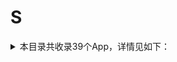 # S
<details>
<summary>
本目录共收录39个App，详情见如下：
</summary>

- [snapchat](https://github.com/zirawell/R-Store/tree/main/Rule/QuanX/Adblock/App/S/snapchat)
- [soul](https://github.com/zirawell/R-Store/tree/main/Rule/QuanX/Adblock/App/S/soul)
- [speedtest](https://github.com/zirawell/R-Store/tree/main/Rule/QuanX/Adblock/App/S/speedtest)
- [spotify](https://github.com/zirawell/R-Store/tree/main/Rule/QuanX/Adblock/App/S/spotify)
- [swiftgram](https://github.com/zirawell/R-Store/tree/main/Rule/QuanX/Adblock/App/S/swiftgram)
- [三号动漫](https://github.com/zirawell/R-Store/tree/main/Rule/QuanX/Adblock/App/S/%E4%B8%89%E5%8F%B7%E5%8A%A8%E6%BC%AB)
- [三联中读](https://github.com/zirawell/R-Store/tree/main/Rule/QuanX/Adblock/App/S/%E4%B8%89%E8%81%94%E4%B8%AD%E8%AF%BB)
- [上岸鸭公考](https://github.com/zirawell/R-Store/tree/main/Rule/QuanX/Adblock/App/S/%E4%B8%8A%E5%B2%B8%E9%B8%AD%E5%85%AC%E8%80%83)
- [上汽大众](https://github.com/zirawell/R-Store/tree/main/Rule/QuanX/Adblock/App/S/%E4%B8%8A%E6%B1%BD%E5%A4%A7%E4%BC%97)
- [上海交通卡](https://github.com/zirawell/R-Store/tree/main/Rule/QuanX/Adblock/App/S/%E4%B8%8A%E6%B5%B7%E4%BA%A4%E9%80%9A%E5%8D%A1)
- [上海银行](https://github.com/zirawell/R-Store/tree/main/Rule/QuanX/Adblock/App/S/%E4%B8%8A%E6%B5%B7%E9%93%B6%E8%A1%8C)
- [上银美好生活](https://github.com/zirawell/R-Store/tree/main/Rule/QuanX/Adblock/App/S/%E4%B8%8A%E9%93%B6%E7%BE%8E%E5%A5%BD%E7%94%9F%E6%B4%BB)
- [书旗小说](https://github.com/zirawell/R-Store/tree/main/Rule/QuanX/Adblock/App/S/%E4%B9%A6%E6%97%97%E5%B0%8F%E8%AF%B4)
- [什么值得买](https://github.com/zirawell/R-Store/tree/main/Rule/QuanX/Adblock/App/S/%E4%BB%80%E4%B9%88%E5%80%BC%E5%BE%97%E4%B9%B0)
- [四季線上](https://github.com/zirawell/R-Store/tree/main/Rule/QuanX/Adblock/App/S/%E5%9B%9B%E5%AD%A3%E7%B7%9A%E4%B8%8A)
- [四川航空](https://github.com/zirawell/R-Store/tree/main/Rule/QuanX/Adblock/App/S/%E5%9B%9B%E5%B7%9D%E8%88%AA%E7%A9%BA)
- [少数派](https://github.com/zirawell/R-Store/tree/main/Rule/QuanX/Adblock/App/S/%E5%B0%91%E6%95%B0%E6%B4%BE)
- [山姆会员商店](https://github.com/zirawell/R-Store/tree/main/Rule/QuanX/Adblock/App/S/%E5%B1%B1%E5%A7%86%E4%BC%9A%E5%91%98%E5%95%86%E5%BA%97)
- [扫描全能王](https://github.com/zirawell/R-Store/tree/main/Rule/QuanX/Adblock/App/S/%E6%89%AB%E6%8F%8F%E5%85%A8%E8%83%BD%E7%8E%8B)
- [搜狐](https://github.com/zirawell/R-Store/tree/main/Rule/QuanX/Adblock/App/S/%E6%90%9C%E7%8B%90)
- [搜狗输入法](https://github.com/zirawell/R-Store/tree/main/Rule/QuanX/Adblock/App/S/%E6%90%9C%E7%8B%97%E8%BE%93%E5%85%A5%E6%B3%95)
- [收银通商户端](https://github.com/zirawell/R-Store/tree/main/Rule/QuanX/Adblock/App/S/%E6%94%B6%E9%93%B6%E9%80%9A%E5%95%86%E6%88%B7%E7%AB%AF)
- [数字人民币](https://github.com/zirawell/R-Store/tree/main/Rule/QuanX/Adblock/App/S/%E6%95%B0%E5%AD%97%E4%BA%BA%E6%B0%91%E5%B8%81)
- [旅途随身听](https://github.com/zirawell/R-Store/tree/main/Rule/QuanX/Adblock/App/S/%E6%97%85%E9%80%94%E9%9A%8F%E8%BA%AB%E5%90%AC)
- [水印相机](https://github.com/zirawell/R-Store/tree/main/Rule/QuanX/Adblock/App/S/%E6%B0%B4%E5%8D%B0%E7%9B%B8%E6%9C%BA)
- [深圳通](https://github.com/zirawell/R-Store/tree/main/Rule/QuanX/Adblock/App/S/%E6%B7%B1%E5%9C%B3%E9%80%9A)
- [省钱快报](https://github.com/zirawell/R-Store/tree/main/Rule/QuanX/Adblock/App/S/%E7%9C%81%E9%92%B1%E5%BF%AB%E6%8A%A5)
- [神舟专车](https://github.com/zirawell/R-Store/tree/main/Rule/QuanX/Adblock/App/S/%E7%A5%9E%E8%88%9F%E4%B8%93%E8%BD%A6)
- [苏e行](https://github.com/zirawell/R-Store/tree/main/Rule/QuanX/Adblock/App/S/%E8%8B%8Fe%E8%A1%8C)
- [苏周到](https://github.com/zirawell/R-Store/tree/main/Rule/QuanX/Adblock/App/S/%E8%8B%8F%E5%91%A8%E5%88%B0)
- [苏宁易购](https://github.com/zirawell/R-Store/tree/main/Rule/QuanX/Adblock/App/S/%E8%8B%8F%E5%AE%81%E6%98%93%E8%B4%AD)
- [苏打校园](https://github.com/zirawell/R-Store/tree/main/Rule/QuanX/Adblock/App/S/%E8%8B%8F%E6%89%93%E6%A0%A1%E5%9B%AD)
- [识货](https://github.com/zirawell/R-Store/tree/main/Rule/QuanX/Adblock/App/S/%E8%AF%86%E8%B4%A7)
- [闪动校园](https://github.com/zirawell/R-Store/tree/main/Rule/QuanX/Adblock/App/S/%E9%97%AA%E5%8A%A8%E6%A0%A1%E5%9B%AD)
- [闪现一下](https://github.com/zirawell/R-Store/tree/main/Rule/QuanX/Adblock/App/S/%E9%97%AA%E7%8E%B0%E4%B8%80%E4%B8%8B)
- [随手记](https://github.com/zirawell/R-Store/tree/main/Rule/QuanX/Adblock/App/S/%E9%9A%8F%E6%89%8B%E8%AE%B0)
- [顺丰快递](https://github.com/zirawell/R-Store/tree/main/Rule/QuanX/Adblock/App/S/%E9%A1%BA%E4%B8%B0%E5%BF%AB%E9%80%92)
- [首旅如家](https://github.com/zirawell/R-Store/tree/main/Rule/QuanX/Adblock/App/S/%E9%A6%96%E6%97%85%E5%A6%82%E5%AE%B6)
- [首汽约车](https://github.com/zirawell/R-Store/tree/main/Rule/QuanX/Adblock/App/S/%E9%A6%96%E6%B1%BD%E7%BA%A6%E8%BD%A6)

</details>